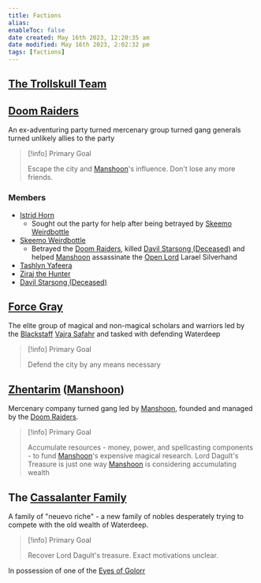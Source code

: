 ```yaml
---
title: Factions
alias: 
enableToc: false
date created: May 16th 2023, 12:20:35 am
date modified: May 16th 2023, 2:02:32 pm
tags: [factions]
---
```

## [The Trollskull Team](The%20Trollskull%20Team.md)


## [Doom Raiders](Doom%20Raiders.md)
An ex-adventuring party turned mercenary group turned gang generals turned unlikely allies to the party
> [!info] Primary Goal
>
> Escape the city and [Manshoon](Manshoon.md)'s influence. Don't lose any more friends.
### Members
- [Istrid Horn](Istrid%20Horn.md)
	- Sought out the party for help after being betrayed by [Skeemo Weirdbottle](Skeemo%20Weirdbottle.md)
- [Skeemo Weirdbottle](Skeemo%20Weirdbottle.md)
	- Betrayed the [Doom Raiders](Doom%20Raiders.md), killed [Davil Starsong (Deceased)](Davil%20Starsong%20(Deceased).md) and helped [Manshoon](Manshoon.md) assassinate the [Open Lord](Closed%20Lords%20of%20Waterdeep.md) Larael Silverhand
- [Tashlyn Yafeera](Tashlyn%20Yafeera.md)
- [Ziraj the Hunter](Ziraj%20the%20Hunter.md)
- [Davil Starsong (Deceased)](Davil%20Starsong%20(Deceased).md)

## [Force Gray](Force%20Gray.md)
The elite group of magical and non-magical scholars and warriors led by the [Blackstaff](Blackstaff.md) [Vajra Safahr](Vajra%20Safahr.md) and tasked with defending Waterdeep
> [!info] Primary Goal
>
> Defend the city by any means necessary

## [Zhentarim](Zhentarim.md) ([Manshoon](Manshoon.md))
Mercenary company turned gang led by [Manshoon](Manshoon.md), founded and managed by the [Doom Raiders](Doom%20Raiders.md).
> [!info] Primary Goal
>
> Accumulate resources - money, power, and spellcasting components - to fund [Manshoon](Manshoon.md)'s expensive magical research. Lord Dagult's Treasure is just one way [Manshoon](Manshoon.md) is considering accumulating wealth

## The [Cassalanter Family](Cassalanter%20Family.md)
A family of "neuevo riche" - a new family of nobles desperately trying to compete with the old wealth of Waterdeep.
> [!info] Primary Goal
>
> Recover Lord Dagult's treasure. Exact motivations unclear.

In possession of one of the [Eyes of Golorr](Stone%20of%20Golorr.md)

